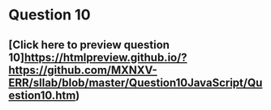 # Question 10

## [Click here to preview question 10]https://htmlpreview.github.io/?https://github.com/MXNXV-ERR/sllab/blob/master/Question10JavaScript/Question10.htm)
